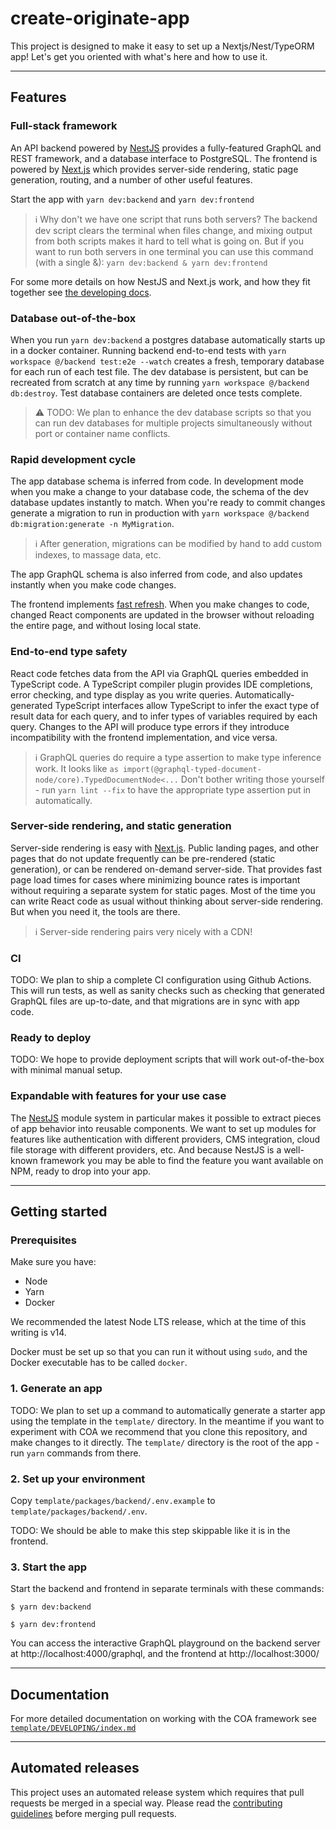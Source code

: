 # create-originate-app

This project is designed to make it easy to set up a Nextjs/Nest/TypeORM app!
Let's get you oriented with what's here and how to use it.

---

## Features

### Full-stack framework

An API backend powered by [NestJS][] provides a fully-featured GraphQL and REST
framework, and a database interface to PostgreSQL. The frontend is powered by
[Next.js][] which provides server-side rendering, static page generation,
routing, and a number of other useful features.

Start the app with `yarn dev:backend` and `yarn dev:frontend`

> ℹ️ Why don't we have one script that runs both servers? The backend dev script
> clears the terminal when files change, and mixing output from both scripts
> makes it hard to tell what is going on. But if you want to run both servers in
> one terminal you can use this command (with a single &):
> `yarn dev:backend & yarn dev:frontend`

For some more details on how NestJS and Next.js work, and how they fit together
see [the developing docs][developing].

[nestjs]: https://nestjs.com/
[next.js]: https://nextjs.org/
[developing]: ./template/DEVELOPING/index.md

### Database out-of-the-box

When you run `yarn dev:backend` a postgres database automatically starts up in
a docker container. Running backend end-to-end tests with
`yarn workspace @/backend test:e2e --watch`
creates a fresh, temporary database for each run of
each test file. The dev database is persistent, but can be recreated from
scratch at any time by running `yarn workspace @/backend db:destroy`. Test
database containers are deleted once tests complete.

> ⚠️ TODO: We plan to enhance the dev database scripts so that you can run dev
> databases for multiple projects simultaneously without port or container name
> conflicts.

### Rapid development cycle

The app database schema is inferred from code. In development mode when you make
a change to your database code, the schema of the dev database updates instantly
to match. When you're ready to commit changes generate a migration to run in
production with `yarn workspace @/backend db:migration:generate -n MyMigration`.

> ℹ️ After generation, migrations can be modified by hand to add custom indexes,
> to massage data, etc.

The app GraphQL schema is also inferred from code, and also updates instantly
when you make code changes.

The frontend implements [fast refresh][]. When you make changes to code, changed
React components are updated in the browser without reloading the entire page,
and without losing local state.

[fast refresh]: https://nextjs.org/docs/basic-features/fast-refresh

### End-to-end type safety

React code fetches data from the API via GraphQL queries embedded in TypeScript
code. A TypeScript compiler plugin provides IDE completions, error checking, and
type display as you write queries. Automatically-generated TypeScript interfaces
allow TypeScript to infer the exact type of result data for each query, and to
infer types of variables required by each query. Changes to the API will produce
type errors if they introduce incompatibility with the frontend implementation,
and vice versa.

> ℹ️ GraphQL queries do require a type assertion to make type inference work. It
> looks like `as import(@graphql-typed-document-node/core).TypedDocumentNode<...`
> Don't bother writing those yourself - run `yarn lint --fix` to have the
> appropriate type assertion put in automatically.

### Server-side rendering, and static generation

Server-side rendering is easy with [Next.js][]. Public landing pages, and other
pages that do not update frequently can be pre-rendered (static generation), or
can be rendered on-demand server-side. That provides fast page load times for
cases where minimizing bounce rates is important without requiring a separate
system for static pages. Most of the time you can write React code as usual
without thinking about server-side rendering. But when you need it, the tools
are there.

> ℹ️ Server-side rendering pairs very nicely with a CDN!

### CI

TODO: We plan to ship a complete CI configuration using Github Actions. This
will run tests, as well as sanity checks such as checking that generated GraphQL
files are up-to-date, and that migrations are in sync with app code.

### Ready to deploy

TODO: We hope to provide deployment scripts that will work out-of-the-box with
minimal manual setup.

### Expandable with features for your use case

The [NestJS][] module system in particular makes it possible to extract pieces
of app behavior into reusable components. We want to set up modules for features
like authentication with different providers, CMS integration, cloud file
storage with different providers, etc. And because NestJS is a well-known
framework you may be able to find the feature you want available on NPM, ready
to drop into your app.

---

## Getting started

### Prerequisites

Make sure you have:

- Node
- Yarn
- Docker

We recommended the latest Node LTS release, which at the time of this writing is
v14.

Docker must be set up so that you can run it without using `sudo`, and the
Docker executable has to be called `docker`.

### 1. Generate an app

TODO: We plan to set up a command to automatically generate a starter app using
the template in the `template/` directory. In the meantime if you want to
experiment with COA we recommend that you clone this repository, and make
changes to it directly. The `template/` directory is the root of the app - run
`yarn` commands from there.

### 2. Set up your environment

Copy `template/packages/backend/.env.example` to
`template/packages/backend/.env`.

TODO: We should be able to make this step skippable like it is in the frontend.

### 3. Start the app

Start the backend and frontend in separate terminals with these commands:

    $ yarn dev:backend

    $ yarn dev:frontend

You can access the interactive GraphQL playground on the backend server at
http://localhost:4000/graphql, and the frontend at http://localhost:3000/

---

## Documentation

For more detailed documentation on working with the COA framework see
[`template/DEVELOPING/index.md`][developing]

---

## Automated releases

This project uses an automated release system which requires that pull requests
be merged in a special way. Please read the [contributing
guidelines](./CONTRIBUTING.md) before merging pull requests.
